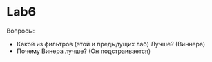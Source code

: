 # Lab6
Вопросы:
  - Какой из фильтров (этой и предыдущих лаб) Лучше? (Виннера) 
  - Почему Винера лучше? (Он подстраивается) 